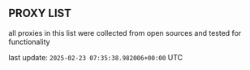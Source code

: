 ## PROXY LIST

all proxies in this list were collected from open sources and tested for functionality

last update: `2025-02-23 07:35:38.982006+00:00` UTC
